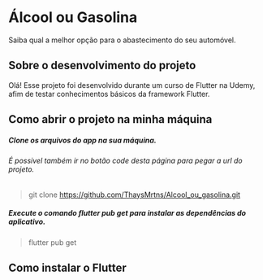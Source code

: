 # Álcool ou Gasolina
Saiba qual a melhor opção para o abastecimento do seu automóvel.

## Sobre o desenvolvimento do projeto
Olá! Esse projeto foi desenvolvido durante um curso de Flutter na Udemy, afim de testar conhecimentos básicos da framework Flutter. 

## Como abrir o projeto na minha máquina
##### Clone os arquivos do app na sua máquina.
###### É possivel também ir no botão code desta página para pegar a url do projeto.
> git clone https://github.com/ThaysMrtns/Alcool_ou_gasolina.git
##### Execute o comando flutter pub get para instalar as dependências do aplicativo.
> flutter pub get

## Como instalar o Flutter